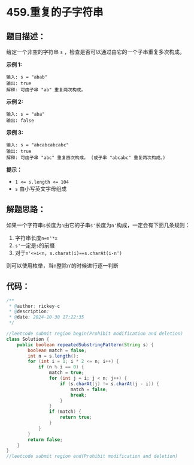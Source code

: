 # 459.重复的子字符串

## 题目描述：

给定一个非空的字符串 `s` ，检查是否可以通过由它的一个子串重复多次构成。

**示例 1:**

```
输入: s = "abab"
输出: true
解释: 可由子串 "ab" 重复两次构成。
```

**示例 2:**

```
输入: s = "aba"
输出: false
```

**示例 3:**

```
输入: s = "abcabcabcabc"
输出: true
解释: 可由子串 "abc" 重复四次构成。 (或子串 "abcabc" 重复两次构成。)
```

**提示：**

- `1 <= s.length <= 104`
- `s` 由小写英文字母组成

## 解题思路：

如果一个字符串`s`长度为`n`由它的子串`s'`长度为`n'`构成，一定会有下面几条规则：

1. 字符串长度`n=n'*x`
2. `s'`一定是`s`的前缀
3. 对于`n'<=i<n`，`s.charat(i)==s.charAt(i-n')`

则可以使用枚举，当n整除n‘的时候进行逐一判断

## 代码：

```java
/**
 * @author: rickey-c
 * @description:
 * @date: 2024-10-30 17:22:35
 */

//leetcode submit region begin(Prohibit modification and deletion)
class Solution {
    public boolean repeatedSubstringPattern(String s) {
        boolean match = false;
        int n = s.length();
        for (int i = 1; i * 2 <= n; i++) {
            if (n % i == 0) {
                match = true;
                for (int j = i; j < n; j++) {
                    if (s.charAt(j) != s.charAt(j - i)) {
                        match = false;
                        break;
                    }
                }
                if (match) {
                    return true;
                }
            }
        }
        return false;
    }
}
//leetcode submit region end(Prohibit modification and deletion)

```



